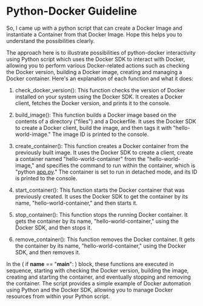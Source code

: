 # Python-Docker Guideline

So, I came up with a python script that can create a Docker Image and instantiate a Container from that Docker Image. Hope this helps you to understand the possibilities clearly.

The approach here is to illustrate possibilities of python-docker interactivity using Python script which uses the Docker SDK to interact with Docker, allowing you to perform various Docker-related actions such as checking the Docker version, building a Docker image, creating and managing a Docker container. Here's an explanation of each function and what it does:

1. check_docker_version(): This function checks the version of Docker installed on your system using the Docker SDK. It creates a Docker client, fetches the Docker version, and prints it to the console.

2. build_image(): This function builds a Docker image based on the contents of a directory ("files") and a Dockerfile. It uses the Docker SDK to create a Docker client, build the image, and then tags it with "hello-world-image." The image ID is printed to the console.

3. create_container(): This function creates a Docker container from the previously built image. It uses the Docker SDK to create a client, create a container named "hello-world-container" from the "hello-world-image," and specifies the command to run within the container, which is "python [app.py](http://app.py/)." The container is set to run in detached mode, and its ID is printed to the console.

4. start_container(): This function starts the Docker container that was previously created. It uses the Docker SDK to get the container by its name, "hello-world-container," and then starts it.
5. stop_container(): This function stops the running Docker container. It gets the container by its name, "hello-world-container," using the Docker SDK, and then stops it.

6. remove_container(): This function removes the Docker container. It gets the container by its name, "hello-world-container," using the Docker SDK, and then removes it.

In the ( if **name** == "**main**": ) block, these functions are executed in sequence, starting with checking the Docker version, building the image, creating and starting the container, and eventually stopping and removing the container. The script provides a simple example of Docker automation using Python and the Docker SDK, allowing you to manage Docker resources from within your Python script.

